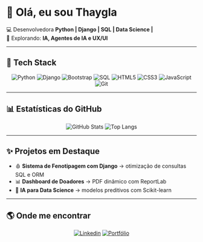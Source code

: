 # 👋 Olá, eu sou Thaygla  

💻 Desenvolvedora **Python | Django | SQL | Data Science |**  
🚀 Explorando: **IA, Agentes de IA e UX/UI**  

---

## 🚀 Tech Stack
<div align="center">
  
![Python](https://img.shields.io/badge/Python-0366D6?style=for-the-badge&logo=python&logoColor=fff)
![Django](https://img.shields.io/badge/Django-0A3069?style=for-the-badge&logo=django&logoColor=fff)
![Bootstrap](https://img.shields.io/badge/Bootstrap-0366D6?style=for-the-badge&logo=bootstrap&logoColor=fff)
![SQL](https://img.shields.io/badge/SQL-0366D6?style=for-the-badge&logo=databricks&logoColor=fff)
![HTML5](https://img.shields.io/badge/HTML5-0366D6?style=for-the-badge&logo=html5&logoColor=fff)
![CSS3](https://img.shields.io/badge/CSS3-0366D6?style=for-the-badge&logo=css3&logoColor=fff)
![JavaScript](https://img.shields.io/badge/JavaScript-0366D6?style=for-the-badge&logo=javascript&logoColor=fff)
![Git](https://img.shields.io/badge/Git-0366D6?style=for-the-badge&logo=git&logoColor=fff)

</div>

---

## 📊 Estatísticas do GitHub
<div align="center">

![GitHub Stats](https://github-readme-stats.vercel.app/api?username=thayglagomes&theme=default&title_color=FFFFFF&icon_color=000000&text_color=000000&bg_color=C77F28)
![Top Langs](https://github-readme-stats.vercel.app/api/top-langs/?username=thayglagomes&layout=compact&theme=dark)

</div>

---

## ✨ Projetos em Destaque
- 🩸 **Sistema de Fenotipagem com Django** → otimização de consultas SQL e ORM  
- 📊 **Dashboard de Doadores** → PDF dinâmico com ReportLab  
- 🤖 **IA para Data Science** → modelos preditivos com Scikit-learn  

---

## 🌎 Onde me encontrar
<div align="center">

[![Linkedin](https://img.shields.io/badge/LinkedIn-0A66C2?style=for-the-badge&logo=linkedin&logoColor=fff)](https://www.linkedin.com/in/seu-link)
[![Portfólio](https://img.shields.io/badge/Portfólio-000?style=for-the-badge&logo=githubpages&logoColor=fff)](https://seu-site.com)

</div>
